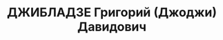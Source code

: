 ---
title: ДЖИБЛАДЗЕ Григорий (Джоджи) Давидович
description: "Род. в 1903, Потийский район, г. Поти, грузин. Род занятий: до ареста\
  \ парторг Потийского порта. \n  Осужден Тройкой при НКВД ГССР 13.12.1937. Мера наказания:\
  \ расстрел с конфискацией личного имущества. Дата расстрела: 15.12.1937"
---